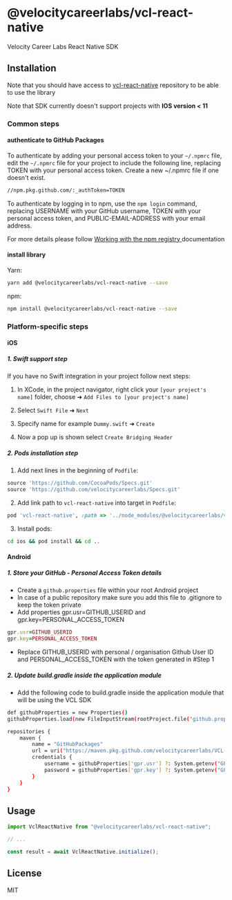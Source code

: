 # @velocitycareerlabs/vcl-react-native

Velocity Career Labs React Native SDK

## Installation
 
Note that you should have access to [vcl-react-native](https://github.com/velocitycareerlabs/vcl-react-native) repository to be able to use the library

Note that SDK currently doesn't support projects with **IOS version < 11**
### Common steps

#### authenticate to GitHub Packages

To authenticate by adding your personal access token to your `~/.npmrc` file, edit the `~/.npmrc` file for your project to include the following line, replacing TOKEN with your personal access token. Create a new ~/.npmrc file if one doesn't exist.

```sh
//npm.pkg.github.com/:_authToken=TOKEN
```

To authenticate by logging in to npm, use the `npm login` command, replacing USERNAME with your GitHub username, TOKEN with your personal access token, and PUBLIC-EMAIL-ADDRESS with your email address.

For more details please follow [Working with the npm registry
](https://docs.github.com/en/packages/working-with-a-github-packages-registry/working-with-the-npm-registry) documentation

#### install library

Yarn:

```sh
yarn add @velocitycareerlabs/vcl-react-native --save
```

npm:

```sh
npm install @velocitycareerlabs/vcl-react-native --save
```

### Platform-specific steps

#### iOS

##### 1. Swift support step

If you have no Swift integration in your project follow next steps:

1. In XCode, in the project navigator, right click your `[your project's name]` folder, choose ➜ `Add Files to [your project's name]`

2. Select `Swift File` ➜ `Next`

3. Specify name for example `Dummy.swift` ➜ `Create`

4. Now a pop up is shown select `Create Bridging Header`


##### 2. Pods installation step


1. Add next lines in the beginning of `Podfile`:

```rb
source 'https://github.com/CocoaPods/Specs.git'
source 'https://github.com/velocitycareerlabs/Specs.git'
```

2. Add link path to `vcl-react-native` into target in `Podfile`:
```rb
pod 'vcl-react-native', :path => '../node_modules/@velocitycareerlabs/vcl-react-native'
```

3. Install pods:

```bash
cd ios && pod install && cd ..
```


#### Android

##### 1. Store your GitHub - Personal Access Token details

- Create a `github.properties` file within your root Android project
- In case of a public repository make sure you add this file to .gitignore to keep the token private
- Add properties gpr.usr=GITHUB_USERID and gpr.key=PERSONAL_ACCESS_TOKEN
```rb
gpr.usr=GITHUB_USERID
gpr.key=PERSONAL_ACCESS_TOKEN
```
- Replace GITHUB_USERID with personal / organisation Github User ID and PERSONAL_ACCESS_TOKEN with the token generated in #Step 1


##### 2. Update build.gradle inside the application module 

- Add the following code to build.gradle inside the application module that will be using the VCL SDK

```sh
def githubProperties = new Properties()
githubProperties.load(new FileInputStream(rootProject.file("github.properties")))
```

```sh
repositories {        
    maven {
        name = "GitHubPackages"
        url = uri("https://maven.pkg.github.com/velocitycareerlabs/VCL-Kotlin")
        credentials {
            username = githubProperties['gpr.usr'] ?: System.getenv("GPR_USER")
            password = githubProperties['gpr.key'] ?: System.getenv("GPR_API_KEY")
        }
    }
}
```

## Usage

```js
import VclReactNative from "@velocitycareerlabs/vcl-react-native";

// ...

const result = await VclReactNative.initialize();
```

## License

MIT
